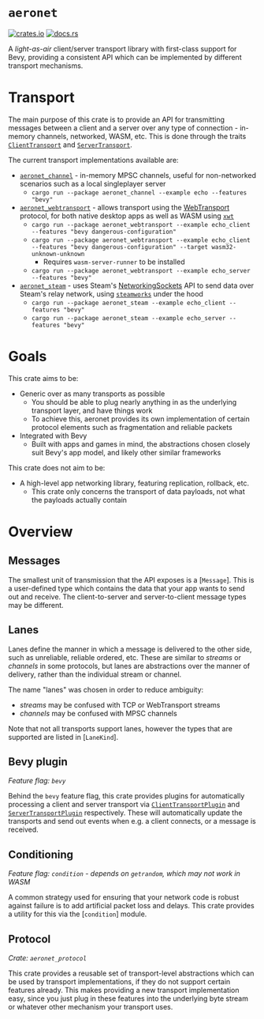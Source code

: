 # `aeronet`

[![crates.io](https://img.shields.io/crates/v/aeronet.svg)](https://crates.io/crates/aeronet)
[![docs.rs](https://img.shields.io/docsrs/aeronet)](https://docs.rs/aeronet)

A *light-as-air* client/server transport library with first-class support for Bevy, providing a
consistent API which can be implemented by different transport mechanisms.

# Transport

The main purpose of this crate is to provide an API for transmitting messages between a client and
a server over any type of connection - in-memory channels, networked, WASM, etc. This is done
through the traits [`ClientTransport`] and [`ServerTransport`].

The current transport implementations available are:
* [`aeronet_channel`](https://docs.rs/aeronet_channel) - in-memory MPSC channels, useful for
  non-networked scenarios such as a local singleplayer server
  * `cargo run --package aeronet_channel --example echo --features "bevy"`
* [`aeronet_webtransport`](https://docs.rs/aeronet_webtransport) - allows transport using the
  [WebTransport](https://www.w3.org/TR/webtransport/) protocol, for both native desktop apps as well
  as WASM using [`xwt`](https://docs.rs/xwt)
  * `cargo run --package aeronet_webtransport --example echo_client --features "bevy dangerous-configuration"`
  * `cargo run --package aeronet_webtransport --example echo_client --features "bevy dangerous-configuration" --target wasm32-unknown-unknown`
    * Requires `wasm-server-runner` to be installed
  * `cargo run --package aeronet_webtransport --example echo_server --features "bevy"`
* [`aeronet_steam`](https://docs.rs/aeronet_steam) - uses Steam's
  [NetworkingSockets](https://partner.steamgames.com/doc/api/ISteamNetworkingSockets) API to send
  data over Steam's relay network, using [`steamworks`](https://docs.rs/steamworks) under the hood
  * `cargo run --package aeronet_steam --example echo_client --features "bevy"`
  * `cargo run --package aeronet_steam --example echo_server --features "bevy"`

# Goals

This crate aims to be:
* Generic over as many transports as possible
  * You should be able to plug nearly anything in as the underlying transport layer, and have things
    work
  * To achieve this, aeronet provides its own implementation of certain protocol elements such as
    fragmentation and reliable packets
* Integrated with Bevy
  * Built with apps and games in mind, the abstractions chosen closely suit Bevy's app model, and
    likely other similar frameworks

This crate does not aim to be:
* A high-level app networking library, featuring replication, rollback, etc.
  * This crate only concerns the transport of data payloads, not what the payloads actually contain

# Overview

## Messages

The smallest unit of transmission that the API exposes is a [`Message`]. This is a user-defined type
which contains the data that your app wants to send out and receive. The client-to-server and
server-to-client message types may be different.

## Lanes

Lanes define the manner in which a message is delivered to the other side, such as unreliable,
reliable ordered, etc. These are similar to *streams* or *channels* in some protocols, but lanes are
abstractions over the manner of delivery, rather than the individual stream or channel.

The name "lanes" was chosen in order to reduce ambiguity:
* *streams* may be confused with TCP or WebTransport streams
* *channels* may be confused with MPSC channels

Note that not all transports support lanes, however the types that are supported are listed in
[`LaneKind`].

## Bevy plugin

*Feature flag: `bevy`*

Behind the `bevy` feature flag, this crate provides plugins for automatically processing a client
and server transport via [`ClientTransportPlugin`] and [`ServerTransportPlugin`] respectively.
These will automatically update the transports and send out events when e.g. a client connects, or a
message is received.

## Conditioning

*Feature flag: `condition` - depends on `getrandom`, which may not work in WASM*

A common strategy used for ensuring that your network code is robust against failure is to add
artificial packet loss and delays. This crate provides a utility for this via the [`condition`]
module.

## Protocol

*Crate: `aeronet_protocol`*

This crate provides a reusable set of transport-level abstractions which can be used by transport
implementations, if they do not support certain features already. This makes providing a new
transport implementation easy, since you just plug in these features into the underlying byte stream
or whatever other mechanism your transport uses.

[`ClientTransport`]: crate::client::ClientTransport
[`ServerTransport`]: crate::server::ServerTransport
[`ClientTransportPlugin`]: crate::client::ClientTransportPlugin
[`ServerTransportPlugin`]: crate::server::ServerTransportPlugin

